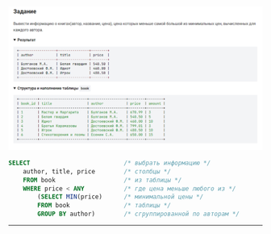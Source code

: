 

<img src="../art/1.4.4.task.png" alt="solution" >

```sql
SELECT                          /* выбрать информацию */
    author, title, price        /* столбцы */
    FROM book                   /* из таблицы */
    WHERE price < ANY           /* где цена меньше любого из */
        (SELECT MIN(price)      /* минимальной цены */
        FROM book               /* таблицы */
        GROUP BY author)        /* сгруппированной по авторам */
```

---


